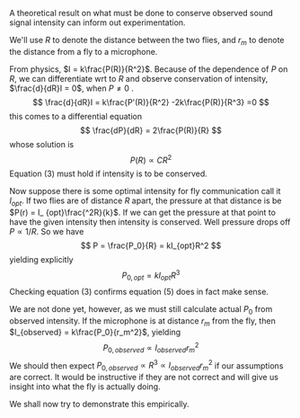 A theoretical result on what must be done to conserve observed sound signal intensity can inform out experimentation. 

We'll use $R$ to denote the distance between the two flies, and $r_m$ to denote the distance from a fly to a microphone.

From physics, $I = k\frac{P(R)}{R^2}$. Because of the dependence of $P$ on $R$, we can differentiate wrt to $R$ and observe conservation of intensity, $\frac{d}{dR}I = 0$, when $P \ne 0$ .
$$
\frac{d}{dR}I = k\frac{P'(R)}{R^2} -2k\frac{P(R)}{R^3} =0
$$
this comes to a differential equation
$$
\frac{dP}{dR} = 2\frac{P(R)}{R}
$$
whose solution is 
$$
P(R) \propto CR^2
$$
Equation (3) must hold if intensity is to be conserved. 

Now suppose there is some optimal intensity for fly communication call it $I_{opt}$. If two flies are of distance $R$ apart, the pressure at that distance is be $P(r) = I_ {opt}\frac{^2R}{k}$. If we can get the pressure at that point to have the given intensity then intensity is conserved. Well pressure drops off $P \propto 1/R$. So we have 
$$
P = \frac{P_0}{R} = kI_{opt}R^2
$$
yielding explicitly
$$
P_{0, opt} = kI_{opt}R^3
$$
Checking equation (3) confirms equation (5) does in fact make sense. 

We are not done yet, however, as we must still calculate actual $P_0$ from observed intensity. If the microphone is at distance $r_m$ from the fly, then $I_{observed} = k\frac{P_0}{r_m^2}$, yielding 
$$
P_{0, observed} \propto  I_{observed}r_m^2
$$
We should then expect $P_{0, observed} \propto R^3 \propto  I_{observed}r_m^2$ if our assumptions are correct. It would be instructive if they are not correct and will give us insight into what the fly is actually doing. 

We shall now try to demonstrate this empirically. 